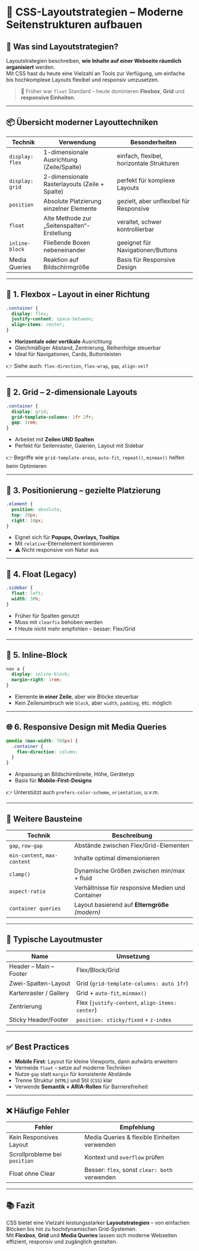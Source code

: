 # 🧭 CSS-Layoutstrategien – Moderne Seitenstrukturen aufbauen

## 🧩 Was sind Layoutstrategien?

Layoutstrategien beschreiben, **wie Inhalte auf einer Webseite räumlich organisiert** werden.  
Mit CSS hast du heute eine Vielzahl an Tools zur Verfügung, um einfache bis hochkomplexe Layouts flexibel und responsiv umzusetzen.

> 📌 Früher war `float` Standard – heute dominieren **Flexbox**, **Grid** und **responsive Einheiten**.

---

## 📦 Übersicht moderner Layouttechniken

| Technik       | Verwendung                                   | Besonderheiten                            |
|---------------|----------------------------------------------|--------------------------------------------|
| `display: flex` | 1-dimensionale Ausrichtung (Zeile/Spalte)    | einfach, flexibel, horizontale Strukturen  |
| `display: grid` | 2-dimensionale Rasterlayouts (Zeile + Spalte) | perfekt für komplexe Layouts               |
| `position`     | Absolute Platzierung einzelner Elemente      | gezielt, aber unflexibel für Responsive    |
| `float`        | Alte Methode zur „Seitenspalten“-Erstellung  | veraltet, schwer kontrollierbar            |
| `inline-block` | Fließende Boxen nebeneinander                | geeignet für Navigationen/Buttons          |
| Media Queries  | Reaktion auf Bildschirmgröße                 | Basis für Responsive Design                |

---

## 🔹 1. Flexbox – Layout in einer Richtung

```css
.container {
  display: flex;
  justify-content: space-between;
  align-items: center;
}
```

- **Horizontale oder vertikale** Ausrichtung
- Gleichmäßiger Abstand, Zentrierung, Reihenfolge steuerbar
- Ideal für Navigationen, Cards, Buttonleisten

👉 Siehe auch: `flex-direction`, `flex-wrap`, `gap`, `align-self`

---

## 🔸 2. Grid – 2-dimensionale Layouts

```css
.container {
  display: grid;
  grid-template-columns: 1fr 2fr;
  gap: 1rem;
}
```

- Arbeitet mit **Zeilen UND Spalten**
- Perfekt für Seitenraster, Galerien, Layout mit Sidebar

👉 Begriffe wie `grid-template-areas`, `auto-fit`, `repeat()`, `minmax()` helfen beim Optimieren

---

## 🔸 3. Positionierung – gezielte Platzierung

```css
.element {
  position: absolute;
  top: 20px;
  right: 10px;
}
```

- Eignet sich für **Popups, Overlays, Tooltips**
- Mit `relative`-Elternelement kombinieren
- ⚠️ Nicht responsive von Natur aus

---

## 🔸 4. Float (Legacy)

```css
.sidebar {
  float: left;
  width: 30%;
}
```

- Früher für Spalten genutzt
- Muss mit `clearfix` behoben werden
- ❗ Heute nicht mehr empfohlen – besser: Flex/Grid

---

## 🔸 5. Inline-Block

```css
nav a {
  display: inline-block;
  margin-right: 1rem;
}
```

- Elemente **in einer Zeile**, aber wie Blöcke steuerbar
- Kein Zeilenumbruch wie `block`, aber `width`, `padding`, etc. möglich

---

## 🌐 6. Responsive Design mit Media Queries

```css
@media (max-width: 768px) {
  .container {
    flex-direction: column;
  }
}
```

- Anpassung an Bildschirmbreite, Höhe, Gerätetyp
- Basis für **Mobile-First-Designs**

👉 Unterstützt auch `prefers-color-scheme`, `orientation`, u.v.m.

---

## 🔧 Weitere Bausteine

| Technik             | Beschreibung                                       |
|---------------------|----------------------------------------------------|
| `gap`, `row-gap`     | Abstände zwischen Flex/Grid-Elementen             |
| `min-content`, `max-content` | Inhalte optimal dimensionieren       |
| `clamp()`            | Dynamische Größen zwischen min/max + fluid        |
| `aspect-ratio`       | Verhältnisse für responsive Medien und Container  |
| `container queries`  | Layout basierend auf **Elterngröße** *(modern)*   |

---

## 🎯 Typische Layoutmuster

| Name                  | Umsetzung                                          |
|------------------------|---------------------------------------------------|
| Header – Main – Footer | Flex/Block/Grid                                   |
| Zwei-Spalten-Layout    | Grid (`grid-template-columns: auto 1fr`)          |
| Kartenraster / Gallery | Grid + `auto-fit`, `minmax()`                     |
| Zentrierung            | Flex (`justify-content`, `align-items: center`)   |
| Sticky Header/Footer   | `position: sticky/fixed` + `z-index`              |

---

## ✅ Best Practices

- **Mobile First**: Layout für kleine Viewports, dann aufwärts erweitern
- Vermeide `float` – setze auf moderne Techniken
- Nutze `gap` statt `margin` für konsistente Abstände
- Trenne Struktur (`HTML`) und Stil (`CSS`) klar
- Verwende **Semantik + ARIA-Rollen** für Barrierefreiheit

---

## ❌ Häufige Fehler

| Fehler                         | Empfehlung                                   |
|--------------------------------|----------------------------------------------|
| Kein Responsives Layout        | Media Queries & flexible Einheiten verwenden |
| Scrollprobleme bei `position` | Kontext und `overflow` prüfen                |
| Float ohne Clear               | Besser: `flex`, sonst `clear: both` verwenden|

---

## 📚 Fazit

CSS bietet eine Vielzahl leistungsstarker **Layoutstrategien** – von einfachen Blöcken bis hin zu hochdynamischen Grid-Systemen.  
Mit **Flexbox**, **Grid** und **Media Queries** lassen sich moderne Webseiten effizient, responsiv und zugänglich gestalten.

